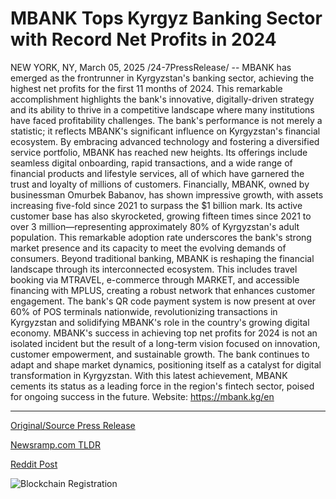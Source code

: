 # MBANK Tops Kyrgyz Banking Sector with Record Net Profits in 2024

NEW YORK, NY, March 05, 2025 /24-7PressRelease/ -- MBANK has emerged as the frontrunner in Kyrgyzstan's banking sector, achieving the highest net profits for the first 11 months of 2024. This remarkable accomplishment highlights the bank's innovative, digitally-driven strategy and its ability to thrive in a competitive landscape where many institutions have faced profitability challenges.  The bank's performance is not merely a statistic; it reflects MBANK's significant influence on Kyrgyzstan's financial ecosystem. By embracing advanced technology and fostering a diversified service portfolio, MBANK has reached new heights. Its offerings include seamless digital onboarding, rapid transactions, and a wide range of financial products and lifestyle services, all of which have garnered the trust and loyalty of millions of customers.  Financially, MBANK, owned by businessman Omurbek Babanov, has shown impressive growth, with assets increasing five-fold since 2021 to surpass the $1 billion mark. Its active customer base has also skyrocketed, growing fifteen times since 2021 to over 3 million—representing approximately 80% of Kyrgyzstan's adult population. This remarkable adoption rate underscores the bank's strong market presence and its capacity to meet the evolving demands of consumers.  Beyond traditional banking, MBANK is reshaping the financial landscape through its interconnected ecosystem. This includes travel booking via MTRAVEL, e-commerce through MARKET, and accessible financing with MPLUS, creating a robust network that enhances customer engagement. The bank's QR code payment system is now present at over 60% of POS terminals nationwide, revolutionizing transactions in Kyrgyzstan and solidifying MBANK's role in the country's growing digital economy.  MBANK's success in achieving top net profits for 2024 is not an isolated incident but the result of a long-term vision focused on innovation, customer empowerment, and sustainable growth. The bank continues to adapt and shape market dynamics, positioning itself as a catalyst for digital transformation in Kyrgyzstan. With this latest achievement, MBANK cements its status as a leading force in the region's fintech sector, poised for ongoing success in the future.  Website: https://mbank.kg/en 

---

[Original/Source Press Release](https://www.24-7pressrelease.com/press-release/520260/mbank-tops-kyrgyz-banking-sector-with-record-net-profits-in-2024)
                    

[Newsramp.com TLDR](https://newsramp.com/curated-news/mbank-leads-kyrgyzstan-s-banking-sector-with-record-profits-in-2024/ce02c783986039de78995c9fb73476ce) 

 



[Reddit Post](https://www.reddit.com/r/BlockchainWeb3New/comments/1j3ye80/mbank_leads_kyrgyzstans_banking_sector_with/) 



![Blockchain Registration](https://cdn.newsramp.app/24-7PressRelease/qrcode/253/5/filejf9L.webp)